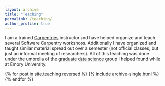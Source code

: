 ```yaml
---
layout: archive
title: "Teaching"
permalink: /teaching/
author_profile: true
---
```


I am a trained [Carpentries](https://carpentries.org/)
instructor and have helped
organize and teach several Software Carpentry workshops.
Additionally I have organized and taught
similar material spread out over a semester
(not official classes, but just an informal meeting of researchers).
All of this teaching was done
under the umbrella of the
[graduate data science group](https://data-science-for-scientists-atl.github.io/)
I helped found while at Emory University.

{% for post in site.teaching reversed %}
  {% include archive-single.html %}
{% endfor %}
